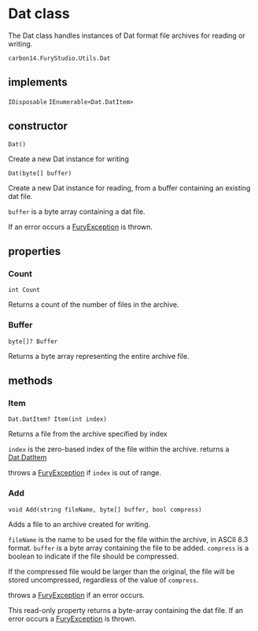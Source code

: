 # Dat class

The Dat class handles instances of Dat format file archives for reading or writing.

`carbon14.FuryStudio.Utils.Dat`

## implements

`IDisposable`
`IEnumerable<Dat.DatItem>`

## constructor

`Dat()`

Create a new Dat instance for writing

`Dat(byte[] buffer)`

Create a new Dat instance for reading, from a buffer containing an existing dat file.

`buffer` is a byte array containing a dat file.

If an error occurs a [FuryException](exception.md) is thrown.

## properties

### Count

`int Count`

Returns a count of the number of files in the archive.

### Buffer

`byte[]? Buffer`

Returns a byte array representing the entire archive file.

## methods

### Item

`Dat.DatItem? Item(int index)`

Returns a file from the archive specified by index

`index` is the zero-based index of the file within the archive.
returns a [Dat.DatItem](datitem.md)

throws a [FuryException](exception.md) if `index` is out of range.

### Add

`void Add(string fileName, byte[] buffer, bool compress)`

Adds a file to an archive created for writing.

`fileName` is the name to be used for the file within the archive, in ASCII 8.3 format.
`buffer` is a byte array containing the file to be added.
`compress` is a boolean to indicate if the file should be compressed.

If the compressed file would be larger than the original, the file will be stored uncompressed, regardless of the value of `compress`.

throws a [FuryException](exception.md) if an error occurs.

This read-only property returns a byte-array containing the dat file. If an error occurs a [FuryException](exception.md) is thrown.


